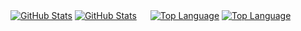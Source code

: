 <!-- ###	Hi there 👋 -->

<!--

**Heptazhou/Heptazhou** is a ✨ *special* ✨ repository because its `README.md` (this file) appears on your GitHub profile.

Here are some ideas to get you started:

+	🔭 I'm currently working on ...
+	🌱 I'm currently learning ...
+	👯 I'm looking to collaborate on ...
+	🤔 I'm looking for help with ...
+	💬 Ask me about ...
+	📫 How to reach me: ...
+	😄 Pronouns: ...
+	⚡ Fun fact: ...

 -->

<!-- https://github.com/anuraghazra/github-readme-stats -->
[![GitHub Stats](https://github-readme-stats.vercel.app/api?username=heptazhou&card_width=359&count_private=true&disable_animations=true&hide_border=true&hide_rank=true&hide_title=false&include_all_commits=true&show_icons=true&theme=react)](./#gh-dark-mode-only)
[![GitHub Stats](https://github-readme-stats.vercel.app/api?username=heptazhou&card_width=359&count_private=true&disable_animations=true&hide_border=true&hide_rank=true&hide_title=false&include_all_commits=true&show_icons=true&theme=default)](./#gh-light-mode-only)
　<!--  -->
[![Top Language](https://github-readme-stats.vercel.app/api/top-langs?langs_count=10&layout=compact&username=heptazhou&card_width=359&count_private=true&disable_animations=true&hide_border=true&hide=ini,json,markdown,text,yaml&exclude_repo=a2c,glibc,Icecat,img-cmp,Iosevnya,Librewolf-Windows,MmaActMan,pacman,ProxifierKeygen,Saranya&theme=react)](./#gh-dark-mode-only)
[![Top Language](https://github-readme-stats.vercel.app/api/top-langs?langs_count=10&layout=compact&username=heptazhou&card_width=359&count_private=true&disable_animations=true&hide_border=true&hide=ini,json,markdown,text,yaml&exclude_repo=a2c,glibc,Icecat,img-cmp,Iosevnya,Librewolf-Windows,MmaActMan,pacman,ProxifierKeygen,Saranya&theme=default)](./#gh-light-mode-only)

<!-- https://github.com/vn7n24fzkq/github-profile-summary-cards -->

